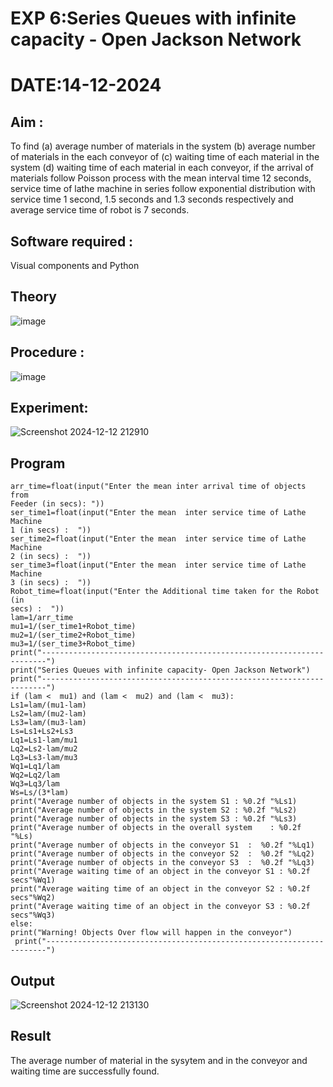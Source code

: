 # EXP 6:Series Queues with infinite capacity - Open Jackson Network
# DATE:14-12-2024
## Aim :
To find (a) average number of materials in the system (b) average number of materials in the each conveyor of (c) waiting time of each material in the system (d) waiting time of each material in each conveyor, if the arrival  of materials follow Poisson process with the mean interval time 12 seconds, service time of  lathe machine in series follow exponential distribution  with service time  1 second, 1.5 seconds and 1.3 seconds respectively and average service time of robot is 7 seconds.

## Software required :
Visual components and Python

## Theory

![image](https://user-images.githubusercontent.com/103921593/203239736-7b81f599-71a8-4ae7-b63e-5d98acd9ea54.png)


## Procedure :

![image](https://user-images.githubusercontent.com/103921593/203239789-bc870dce-6727-487b-a0e2-4fc3f5114889.png)


## Experiment:

![Screenshot 2024-12-12 212910](https://github.com/user-attachments/assets/06fdb54f-65f6-4fdc-9974-01dfd8ccee47)





## Program

    arr_time=float(input("Enter the mean inter arrival time of objects from 
    Feeder (in secs): "))
    ser_time1=float(input("Enter the mean  inter service time of Lathe Machine 
    1 (in secs) :  "))
    ser_time2=float(input("Enter the mean  inter service time of Lathe Machine 
    2 (in secs) :  "))
    ser_time3=float(input("Enter the mean  inter service time of Lathe Machine 
    3 (in secs) :  "))
    Robot_time=float(input("Enter the Additional time taken for the Robot (in 
    secs) :  "))
    lam=1/arr_time
    mu1=1/(ser_time1+Robot_time)
    mu2=1/(ser_time2+Robot_time)
    mu3=1/(ser_time3+Robot_time)
    print("-----------------------------------------------------------------------")
    print("Series Queues with infinite capacity- Open Jackson Network")
    print("-----------------------------------------------------------------------")
    if (lam <  mu1) and (lam <  mu2) and (lam <  mu3):
    Ls1=lam/(mu1-lam)
    Ls2=lam/(mu2-lam)
    Ls3=lam/(mu3-lam)
    Ls=Ls1+Ls2+Ls3
    Lq1=Ls1-lam/mu1
    Lq2=Ls2-lam/mu2
    Lq3=Ls3-lam/mu3
    Wq1=Lq1/lam
    Wq2=Lq2/lam
    Wq3=Lq3/lam
    Ws=Ls/(3*lam)
    print("Average number of objects in the system S1 : %0.2f "%Ls1)
    print("Average number of objects in the system S2 : %0.2f "%Ls2)
    print("Average number of objects in the system S3 : %0.2f "%Ls3)
    print("Average number of objects in the overall system    : %0.2f "%Ls)
    print("Average number of objects in the conveyor S1  :  %0.2f "%Lq1)
    print("Average number of objects in the conveyor S2  :  %0.2f "%Lq2)
    print("Average number of objects in the conveyor S3  :  %0.2f "%Lq3)
    print("Average waiting time of an object in the conveyor S1 : %0.2f 
    secs"%Wq1)
    print("Average waiting time of an object in the conveyor S2 : %0.2f 
    secs"%Wq2)
    print("Average waiting time of an object in the conveyor S3 : %0.2f 
    secs"%Wq3)
    else:
    print("Warning! Objects Over flow will happen in the conveyor")
     print("----------------------------------------------------------------------")


## Output

![Screenshot 2024-12-12 213130](https://github.com/user-attachments/assets/0d817b35-3840-41b3-9037-fc47e0d26110)


## Result

The average number of material in the sysytem and in the conveyor and waiting time are
 successfully found.
